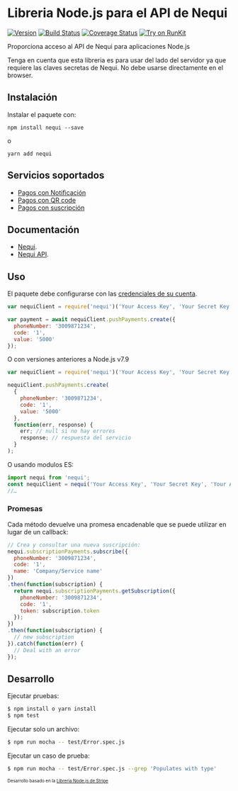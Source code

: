# Libreria Node.js para el API de Nequi


[![Version](https://img.shields.io/npm/v/nequi.svg)](https://www.npmjs.org/package/nequi)
[![Build Status](https://api.travis-ci.org/dolcalmi/nequi-node.svg?branch=master)](https://travis-ci.org/dolcalmi/nequi-node)
[![Coverage Status](https://coveralls.io/repos/github/dolcalmi/nequi-node/badge.svg?branch=master)](https://coveralls.io/github/dolcalmi/nequi-node?branch=master)
[![Try on RunKit](https://badge.runkitcdn.com/nequi.svg)](https://runkit.com/npm/nequi)




Proporciona acceso al API de Nequi para aplicaciones Node.js

Tenga en cuenta que esta libreria es para usar del lado del servidor ya que
requiere las claves secretas de Nequi. No debe usarse directamente en el browser.

## Instalación

Instalar el paquete con:

    npm install nequi --save

o

    yarn add nequi

## Servicios soportados

* [Pagos con Notificación][api-pushPayments]
* [Pagos con QR code][api-qrPayments]
* [Pagos con suscripción][api-subscription]

## Documentación

* [Nequi](https://nequi.co).
* [Nequi API](https://docs.conecta.nequi.com.co/).

## Uso

El paquete debe configurarse con las [credenciales de su cuenta][api-keys].

``` js
var nequiClient = require('nequi')('Your Access Key', 'Your Secret Key', 'Your API Key');

var payment = await nequiClient.pushPayments.create({
  phoneNumber: '3009871234',
  code: '1',
  value: '5000'
});
```
O con versiones anteriores a Node.js v7.9

``` js
var nequiClient = require('nequi')('Your Access Key', 'Your Secret Key', 'Your API Key');

nequiClient.pushPayments.create(
  {
    phoneNumber: '3009871234',
    code: '1',
    value: '5000'
  },
  function(err, response) {
    err; // null si no hay errores
    response; // respuesta del servicio
  }
);
```
O usando modulos ES:

``` js
import nequi from 'nequi';
const nequiClient = nequi('Your Access Key', 'Your Secret Key', 'Your API Key');
//…
```

### Promesas

Cada método devuelve una promesa encadenable que se puede utilizar en lugar de un callback:

``` js
// Crea y consultar una nueva suscripción:
nequi.subscriptionPayments.subscribe({
  phoneNumber: '3009871234',
  code: '1',
  name: 'Company/Service name'
})
.then(function(subscription) {
  return nequi.subscriptionPayments.getSubscription({
    phoneNumber: '3009871234',
    code: '1',
    token: subscription.token
  });
})
.then(function(subscription) {
  // new subscription
}).catch(function(err) {
  // Deal with an error
});
```

## Desarrollo

Ejecutar pruebas:

```bash
$ npm install o yarn install
$ npm test
```

Ejecutar solo un archivo:

```bash
$ npm run mocha -- test/Error.spec.js
```

Ejecutar un caso de prueba:

```bash
$ npm run mocha -- test/Error.spec.js --grep 'Populates with type'
```

<sub><sup>Desarrollo basado en la [Libreria Node.js de Stripe](https://github.com/stripe/stripe-node)</sup></sub>

[api-keys]: https://conecta.nequi.com.co/content/consultas?view=apiKey
[api-pushPayments]: https://docs.conecta.nequi.com.co/#!/Pagos32con32Push/post_services_paymentservice_unregisteredpayment
[api-qrPayments]: https://docs.conecta.nequi.com.co/#!/Pagos32QR/post_services_paymentservice_generatecodeqr
[api-subscription]: https://docs.conecta.nequi.com.co/#!/Pagos/post_services_subscriptionpaymentservice_automaticpayment

